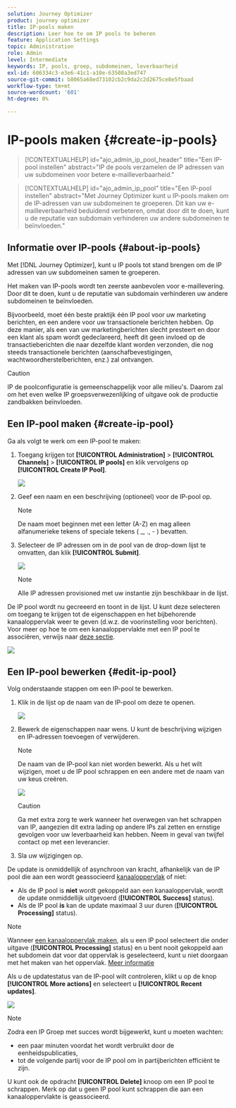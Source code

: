 ```yaml
---
solution: Journey Optimizer
product: journey optimizer
title: IP-pools maken
description: Leer hoe te om IP pools te beheren
feature: Application Settings
topic: Administration
role: Admin
level: Intermediate
keywords: IP, pools, groep, subdomeinen, leverbaarheid
exl-id: 606334c3-e3e6-41c1-a10e-63508a3ed747
source-git-commit: b8065a68ed73102cb2c9da2c2d2675ce8e5fbaad
workflow-type: tm+mt
source-wordcount: '601'
ht-degree: 0%

---
```


# IP-pools maken {#create-ip-pools}

>[!CONTEXTUALHELP]
>id="ajo_admin_ip_pool_header"
>title="Een IP-pool instellen"
>abstract="IP de pools verzamelen de IP adressen van uw subdomeinen voor betere e-mailleverbaarheid."

>[!CONTEXTUALHELP]
>id="ajo_admin_ip_pool"
>title="Een IP-pool instellen"
>abstract="Met Journey Optimizer kunt u IP-pools maken om de IP-adressen van uw subdomeinen te groeperen. Dit kan uw e-mailleverbaarheid beduidend verbeteren, omdat door dit te doen, kunt u de reputatie van subdomain verhinderen uw andere subdomeinen te beïnvloeden."

## Informatie over IP-pools {#about-ip-pools}

Met [!DNL Journey Optimizer], kunt u IP pools tot stand brengen om de IP adressen van uw subdomeinen samen te groeperen.

Het maken van IP-pools wordt ten zeerste aanbevolen voor e-maillevering. Door dit te doen, kunt u de reputatie van subdomain verhinderen uw andere subdomeinen te beïnvloeden.

Bijvoorbeeld, moet één beste praktijk één IP pool voor uw marketing berichten, en een andere voor uw transactionele berichten hebben. Op deze manier, als een van uw marketingberichten slecht presteert en door een klant als spam wordt gedeclareerd, heeft dit geen invloed op de transactieberichten die naar dezelfde klant worden verzonden, die nog steeds transactionele berichten (aanschafbevestigingen, wachtwoordherstelberichten, enz.) zal ontvangen.

>[!CAUTION]
>
>IP de poolconfiguratie is gemeenschappelijk voor alle milieu&#39;s. Daarom zal om het even welke IP groepsverwezenlijking of uitgave ook de productie zandbakken beïnvloeden.

## Een IP-pool maken {#create-ip-pool}

Ga als volgt te werk om een IP-pool te maken:

1. Toegang krijgen tot **[!UICONTROL Administration]** > **[!UICONTROL Channels]** > **[!UICONTROL IP pools]** en klik vervolgens op **[!UICONTROL Create IP Pool]**.

   ![](assets/ip-pool-create.png)

1. Geef een naam en een beschrijving (optioneel) voor de IP-pool op.

   >[!NOTE]
   >
   >De naam moet beginnen met een letter (A-Z) en mag alleen alfanumerieke tekens of speciale tekens ( _, ., - ) bevatten.

1. Selecteer de IP adressen om in de pool van de drop-down lijst te omvatten, dan klik **[!UICONTROL Submit]**.

   ![](assets/ip-pool-config.png)

   >[!NOTE]
   >
   >Alle IP adressen provisioned met uw instantie zijn beschikbaar in de lijst.

De IP pool wordt nu gecreeerd en toont in de lijst. U kunt deze selecteren om toegang te krijgen tot de eigenschappen en het bijbehorende kanaaloppervlak weer te geven (d.w.z. de voorinstelling voor berichten). Voor meer op hoe te om een kanaaloppervlakte met een IP pool te associëren, verwijs naar [deze sectie](channel-surfaces.md).

![](assets/ip-pool-created.png)

## Een IP-pool bewerken {#edit-ip-pool}

Volg onderstaande stappen om een IP-pool te bewerken.

1. Klik in de lijst op de naam van de IP-pool om deze te openen.

   ![](assets/ip-pool-list.png)

1. Bewerk de eigenschappen naar wens. U kunt de beschrijving wijzigen en IP-adressen toevoegen of verwijderen.

   >[!NOTE]
   >
   >De naam van de IP-pool kan niet worden bewerkt. Als u het wilt wijzigen, moet u de IP pool schrappen en een andere met de naam van uw keus creëren.

   ![](assets/ip-pool-edit.png)

   >[!CAUTION]
   >
   >Ga met extra zorg te werk wanneer het overwegen van het schrappen van IP, aangezien dit extra lading op andere IPs zal zetten en ernstige gevolgen voor uw leverbaarheid kan hebben. Neem in geval van twijfel contact op met een leverancier.

1. Sla uw wijzigingen op.

De update is onmiddellijk of asynchroon van kracht, afhankelijk van de IP pool die aan een wordt geassocieerd [kanaaloppervlak](channel-surfaces.md) of niet:

* Als de IP pool is **niet** wordt gekoppeld aan een kanaaloppervlak, wordt de update onmiddellijk uitgevoerd (**[!UICONTROL Success]** status).
* Als de IP pool **is** kan de update maximaal 3 uur duren (**[!UICONTROL Processing]** status).

>[!NOTE]
>
>Wanneer [een kanaaloppervlak maken](channel-surfaces.md#create-channel-surface), als u een IP pool selecteert die onder uitgave (**[!UICONTROL Processing]** status) en u bent nooit gekoppeld aan het subdomein dat voor dat oppervlak is geselecteerd, kunt u niet doorgaan met het maken van het oppervlak. [Meer informatie](channel-surfaces.md#subdomains-and-ip-pools)

Als u de updatestatus van de IP-pool wilt controleren, klikt u op de knop **[!UICONTROL More actions]** en selecteert u **[!UICONTROL Recent updates]**.

![](assets/ip-pool-recent-update.png)

>[!NOTE]
>
>Zodra een IP Groep met succes wordt bijgewerkt, kunt u moeten wachten:
>* een paar minuten voordat het wordt verbruikt door de eenheidspublicaties,
>* tot de volgende partij voor de IP pool om in partijberichten efficiënt te zijn.


U kunt ook de opdracht **[!UICONTROL Delete]** knoop om een IP pool te schrappen. Merk op dat u geen IP pool kunt schrappen die aan een kanaaloppervlakte is geassocieerd.

